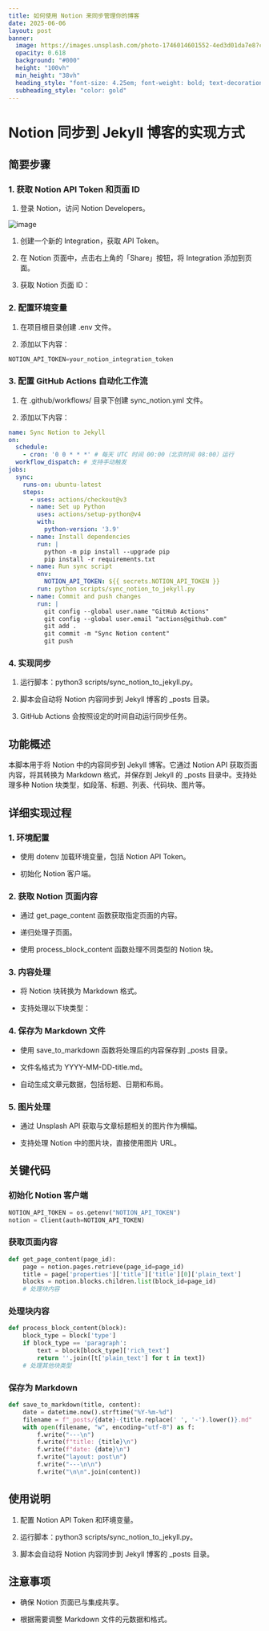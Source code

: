 ```yaml
---
title: 如何使用 Notion 来同步管理你的博客
date: 2025-06-06
layout: post
banner:
  image: https://images.unsplash.com/photo-1746014601552-4ed3d01da7e8?crop=entropy&cs=tinysrgb&fit=max&fm=jpg&ixid=M3w2OTIwMzJ8MHwxfHJhbmRvbXx8fHx8fHx8fDE3NDkxNzQ0NzB8&ixlib=rb-4.1.0&q=80&w=1080
  opacity: 0.618
  background: "#000"
  height: "100vh"
  min_height: "38vh"
  heading_style: "font-size: 4.25em; font-weight: bold; text-decoration: underline"
  subheading_style: "color: gold"
---
```


# Notion 同步到 Jekyll 博客的实现方式

## 简要步骤

### 1. 获取 Notion API Token 和页面 ID

1. 登录 Notion，访问 Notion Developers。

![image](https://prod-files-secure.s3.us-west-2.amazonaws.com/a7a0cc5a-89b9-4cda-8686-1fba0ca52f40/d19c1afe-dea5-4312-9333-786b0ba83054/image.png?X-Amz-Algorithm=AWS4-HMAC-SHA256&X-Amz-Content-Sha256=UNSIGNED-PAYLOAD&X-Amz-Credential=ASIAZI2LB466UZVH3TR4%2F20250606%2Fus-west-2%2Fs3%2Faws4_request&X-Amz-Date=20250606T014750Z&X-Amz-Expires=3600&X-Amz-Security-Token=IQoJb3JpZ2luX2VjEHkaCXVzLXdlc3QtMiJHMEUCIHUeKDdo%2BxqmvFdAUc3WFE5Cz8A7yuERmr9LR6uvdePIAiEA988IKJfyYG2cCrh7vbjwy5ASeMDoAo2mVLeAcEPIt2Mq%2FwMIUhAAGgw2Mzc0MjMxODM4MDUiDKkJi%2B9y6H1nB8o1oircAxMdPzuxa3E0o1iBAEPZIDpj5aAFF1ODgT1ES4pS3NuvfNfc82C1NGNDhg%2FsnXXBZZMxE3Lp9IYZYDo7P3EBI1%2FLk3sp9BXtuy4dcNBlOeqqbrnBIBrPJBf5XZOVGEZBO%2FesiMexmCa8zWThw6SqkFnAzePNGwL7j6D4036UbAss40X4Zpsen%2FbNXWiC5AxSaagLJ6rtuKUq%2Bx6YjivkeAT%2BoE0fX6e4iU4QvmZUMYTu%2BSaDpn5cm8tA0FEMfUuP1YwhVqpfjTWjC90HP1x1H2ep%2BI38je5Ql%2BGpITzX6Jl3YgpiuG4ZkNBl%2F5BaLGhsNJai6LRTqc8g48K8d8hbHiwdZC9hqw7%2BQB%2BGzYBAKZ3IeAY9BBAWqeyLsN%2Fx%2FQ5f0bIgGI1uOQhOCtE4iTmTS0AvSwdotG7mG86pFU583TvKI%2FbI4pXKWMCnxotY%2BORZneWnSrTF0c5UAYD00Quj6wLY5F13ai84rkpYKim9C0sG3IEv1Ze3%2FSm2RIvIFfE1BO59lGxxZTvJTLF%2BkFqn0vOPs7sK1Uxccors6zmCmpapiqEemNj8sBpPmGuXFoKaeTAKJD%2Fn62C7r4Qeb7Hi0y1i91wu0qOIhpScQfFwIW0vz65v67q9oy9sVGz9MIL0iMIGOqUBX6U5zbVFB6lv6dccpnPT20Aexi8rul%2FqzfEsckOoOdsFSPYS048sAQ6%2FQtYCPb11K6vHHjsYrR969cfXRb8wvahW%2FCecBf5qoiGVdGphwxCf4ryKY1NFpPbLewBMzwyS64FNiNOgbLDW6kjmnLo83o5Y%2BOzfKV5rwFQ7KATwUi0ysCYfxVp%2FOAEjqXgBq%2FYF4ZnAMaTgFOHDstodZLiK1jXDDDzg&X-Amz-Signature=6f9067e2cee63134c9fa364b70f9eac2d2881b94fdae8ee95c63f6f8f01e0c65&X-Amz-SignedHeaders=host&x-id=GetObject)

1. 创建一个新的 Integration，获取 API Token。

1. 在 Notion 页面中，点击右上角的「Share」按钮，将 Integration 添加到页面。

1. 获取 Notion 页面 ID：


### 2. 配置环境变量

1. 在项目根目录创建 .env 文件。

1. 添加以下内容：

```javascript
NOTION_API_TOKEN=your_notion_integration_token
```

### 3. 配置 GitHub Actions 自动化工作流

1. 在 .github/workflows/ 目录下创建 sync_notion.yml 文件。

1. 添加以下内容：

```yaml
name: Sync Notion to Jekyll
on:
  schedule:
    - cron: '0 0 * * *' # 每天 UTC 时间 00:00（北京时间 08:00）运行
  workflow_dispatch: # 支持手动触发
jobs:
  sync:
    runs-on: ubuntu-latest
    steps:
      - uses: actions/checkout@v3
      - name: Set up Python
        uses: actions/setup-python@v4
        with:
          python-version: '3.9'
      - name: Install dependencies
        run: |
          python -m pip install --upgrade pip
          pip install -r requirements.txt
      - name: Run sync script
        env:
          NOTION_API_TOKEN: ${{ secrets.NOTION_API_TOKEN }}
        run: python scripts/sync_notion_to_jekyll.py
      - name: Commit and push changes
        run: |
          git config --global user.name "GitHub Actions"
          git config --global user.email "actions@github.com"
          git add .
          git commit -m "Sync Notion content"
          git push
```

### 4. 实现同步

1. 运行脚本：python3 scripts/sync_notion_to_jekyll.py。

1. 脚本会自动将 Notion 内容同步到 Jekyll 博客的 _posts 目录。

1. GitHub Actions 会按照设定的时间自动运行同步任务。

## 功能概述

本脚本用于将 Notion 中的内容同步到 Jekyll 博客。它通过 Notion API 获取页面内容，将其转换为 Markdown 格式，并保存到 Jekyll 的 _posts 目录中。支持处理多种 Notion 块类型，如段落、标题、列表、代码块、图片等。

## 详细实现过程

### 1. 环境配置

- 使用 dotenv 加载环境变量，包括 Notion API Token。

- 初始化 Notion 客户端。

### 2. 获取 Notion 页面内容

- 通过 get_page_content 函数获取指定页面的内容。

- 递归处理子页面。

- 使用 process_block_content 函数处理不同类型的 Notion 块。

### 3. 内容处理

- 将 Notion 块转换为 Markdown 格式。

- 支持处理以下块类型：


### 4. 保存为 Markdown 文件

- 使用 save_to_markdown 函数将处理后的内容保存到 _posts 目录。

- 文件名格式为 YYYY-MM-DD-title.md。

- 自动生成文章元数据，包括标题、日期和布局。

### 5. 图片处理

- 通过 Unsplash API 获取与文章标题相关的图片作为横幅。

- 支持处理 Notion 中的图片块，直接使用图片 URL。

## 关键代码

### 初始化 Notion 客户端

```python
NOTION_API_TOKEN = os.getenv("NOTION_API_TOKEN")
notion = Client(auth=NOTION_API_TOKEN)
```

### 获取页面内容

```python
def get_page_content(page_id):
    page = notion.pages.retrieve(page_id=page_id)
    title = page['properties']['title']['title'][0]['plain_text']
    blocks = notion.blocks.children.list(block_id=page_id)
    # 处理块内容
```

### 处理块内容

```python
def process_block_content(block):
    block_type = block['type']
    if block_type == 'paragraph':
        text = block[block_type]['rich_text']
        return ''.join([t['plain_text'] for t in text])
    # 处理其他块类型
```

### 保存为 Markdown

```python
def save_to_markdown(title, content):
    date = datetime.now().strftime("%Y-%m-%d")
    filename = f"_posts/{date}-{title.replace(' ', '-').lower()}.md"
    with open(filename, "w", encoding="utf-8") as f:
        f.write("---\n")
        f.write(f"title: {title}\n")
        f.write(f"date: {date}\n")
        f.write("layout: post\n")
        f.write("---\n\n")
        f.write("\n\n".join(content))
```

## 使用说明

1. 配置 Notion API Token 和环境变量。

1. 运行脚本：python3 scripts/sync_notion_to_jekyll.py。

1. 脚本会自动将 Notion 内容同步到 Jekyll 博客的 _posts 目录。

## 注意事项

- 确保 Notion 页面已与集成共享。

- 根据需要调整 Markdown 文件的元数据和格式。